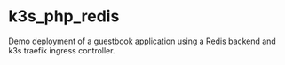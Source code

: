 # k3s_php_redis

Demo deployment of a guestbook application using a Redis backend and k3s traefik ingress controller.
